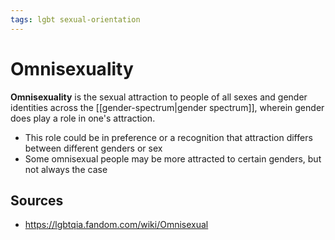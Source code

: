 ```yaml
---
tags: lgbt sexual-orientation
---
```


# Omnisexuality

**Omnisexuality** is the sexual attraction to people of all sexes and gender identities across the [[gender-spectrum|gender spectrum]], wherein gender does play a role in one's attraction.

- This role could be in preference or a recognition that attraction differs between different genders or sex
- Some omnisexual people may be more attracted to certain genders, but not always the case

## Sources

- <https://lgbtqia.fandom.com/wiki/Omnisexual>
